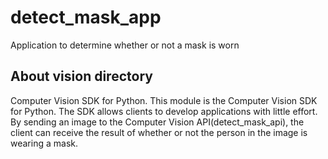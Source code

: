 # detect_mask_app
Application to determine whether or not a mask is worn

## About vision directory
Computer Vision SDK for Python.
This module is the Computer Vision SDK for Python.
The SDK allows clients to develop applications with little effort.
By sending an image to the Computer Vision API(detect_mask_api), the client can receive the result of whether or not the person in the image is wearing a mask.
